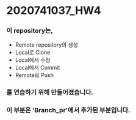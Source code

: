 # 2020741037_HW4

### 이 repository는,
* Remote repository의 생성
* Local로 Clone 
* Local에서 수정
* Local에서 Commit
* Remote로 Push 
### 를 연습하기 위해 만들어졌습니다. 

### 이 부분은 'Branch_pr'에서 추가된 부분입니다.